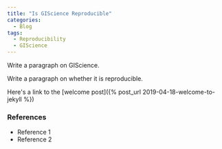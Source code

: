 ```yaml
---
title: "Is GIScience Reproducible"
categories:
  - Blog
tags:
  - Reproducibility
  - GIScience
---
```


Write a paragraph on GIScience.

Write a paragraph on whether it is reproducible.

Here's a link to the [welcome post]({% post_url 2019-04-18-welcome-to-jekyll %})

### References

- Reference 1
- Reference 2